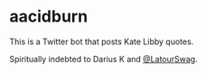 # aacidburn

This is a Twitter bot that posts Kate Libby quotes.

Spiritually indebted to Darius K and [@LatourSwag](http://twitter.com/latourswag).